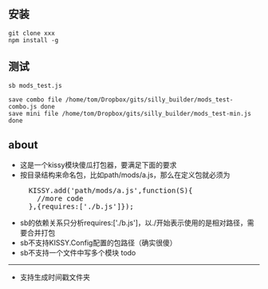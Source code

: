安装
----
    git clone xxx
    npm install -g

测试
------
    sb mods_test.js

    save combo file /home/tom/Dropbox/gits/silly_builder/mods_test-combo.js done
    save mini file /home/tom/Dropbox/gits/silly_builder/mods_test-min.js done

about
------
* 这是一个kissy模块傻瓜打包器，要满足下面的要求
* 按目录结构来命名包，比如path/mods/a.js，那么在定义包就必须为
  <pre>
    KISSY.add('path/mods/a.js',function(S){
	  //more code 
	},{requires:['./b.js']});
  </pre>
* sb的依赖关系只分析requires:['./b.js']，以./开始表示使用的是相对路径，需要合并打包
* sb不支持KISSY.Config配置的包路径（确实很傻）
* sb不支持一个文件中写多个模块
todo
----
* 支持生成时间戳文件夹

